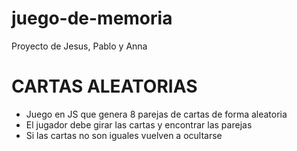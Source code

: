 # juego-de-memoria
Proyecto de Jesus, Pablo y Anna

# CARTAS ALEATORIAS

- Juego en JS que genera 8 parejas de cartas de forma aleatoria
- El jugador debe girar las cartas y encontrar las parejas
- Si las cartas no son iguales vuelven a ocultarse
